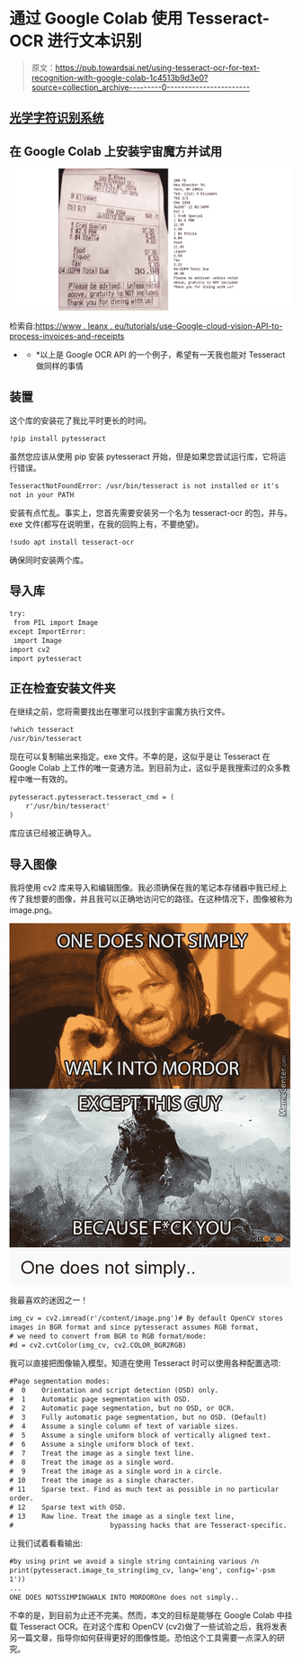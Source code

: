 # 通过 Google Colab 使用 Tesseract-OCR 进行文本识别

> 原文：<https://pub.towardsai.net/using-tesseract-ocr-for-text-recognition-with-google-colab-1c4513b9d3e0?source=collection_archive---------0----------------------->

## [光学字符识别系统](https://towardsai.net/p/category/systems)

## 在 Google Colab 上安装宇宙魔方并试用

![](img/316ca81090fcde17c62589e5f37260d5.png)

检索自:[https://www . leanx . eu/tutorials/use-Google-cloud-vision-API-to-process-invoices-and-receipts](https://www.leanx.eu/tutorials/use-google-cloud-vision-api-to-process-invoices-and-receipts)

* * *以上是 Google OCR API 的一个例子，希望有一天我也能对 Tesseract 做同样的事情

## 装置

这个库的安装花了我比平时更长的时间。

```
!pip install pytesseract
```

虽然您应该从使用 pip 安装 pytesseract 开始，但是如果您尝试运行库，它将运行错误。

```
TesseractNotFoundError: /usr/bin/tesseract is not installed or it's not in your PATH
```

安装有点忙乱。事实上，您首先需要安装另一个名为 tesseract-ocr 的包，并与。exe 文件(都写在说明里，在我的回购上有，不要绝望)。

```
!sudo apt install tesseract-ocr
```

确保同时安装两个库。

## 导入库

```
try:
 from PIL import Image
except ImportError:
 import Image
import cv2
import pytesseract
```

## 正在检查安装文件夹

在继续之前，您将需要找出在哪里可以找到宇宙魔方执行文件。

```
!which tesseract
/usr/bin/tesseract
```

现在可以复制输出来指定。exe 文件。不幸的是，这似乎是让 Tesseract 在 Google Colab 上工作的唯一变通方法。到目前为止，这似乎是我搜索过的众多教程中唯一有效的。

```
pytesseract.pytesseract.tesseract_cmd = (
    r'/usr/bin/tesseract'
)
```

库应该已经被正确导入。

## 导入图像

我将使用 cv2 库来导入和编辑图像。我必须确保在我的笔记本存储器中我已经上传了我想要的图像，并且我可以正确地访问它的路径。在这种情况下，图像被称为 image.png。

![](img/3b656a56346c6ec87da0decc8a356483.png)

我最喜欢的迷因之一！

```
img_cv = cv2.imread(r'/content/image.png')# By default OpenCV stores images in BGR format and since pytesseract assumes RGB format,
# we need to convert from BGR to RGB format/mode:
#d = cv2.cvtColor(img_cv, cv2.COLOR_BGR2RGB)
```

我可以直接把图像输入模型。知道在使用 Tesseract 时可以使用各种配置选项:

```
#Page segmentation modes:
#  0    Orientation and script detection (OSD) only.
#  1    Automatic page segmentation with OSD.
#  2    Automatic page segmentation, but no OSD, or OCR.
#  3    Fully automatic page segmentation, but no OSD. (Default)
#  4    Assume a single column of text of variable sizes.
#  5    Assume a single uniform block of vertically aligned text.
#  6    Assume a single uniform block of text.
#  7    Treat the image as a single text line.
#  8    Treat the image as a single word.
#  9    Treat the image as a single word in a circle.
# 10    Treat the image as a single character.
# 11    Sparse text. Find as much text as possible in no particular order.
# 12    Sparse text with OSD.
# 13    Raw line. Treat the image as a single text line,
#                        bypassing hacks that are Tesseract-specific.
```

让我们试着看看输出:

```
#by using print we avoid a single string containing various /n
print(pytesseract.image_to_string(img_cv, lang='eng', config='-psm 1'))
...
ONE DOES NOTSSIMPINGWALK INTO MORDOROne does not simply..
```

不幸的是，到目前为止还不完美。然而，本文的目标是能够在 Google Colab 中挂载 Tesseract OCR。在对这个库和 OpenCV (cv2)做了一些试验之后，我将发表另一篇文章，指导你如何获得更好的图像性能。恐怕这个工具需要一点深入的研究。
